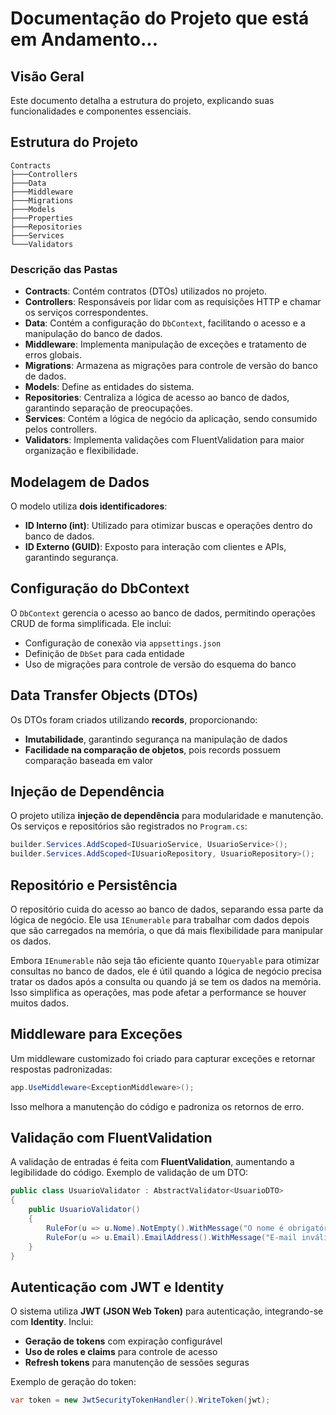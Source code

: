 # Documentação do Projeto que está em Andamento...

## Visão Geral
Este documento detalha a estrutura do projeto, explicando suas funcionalidades e componentes essenciais.

## Estrutura do Projeto

```
Contracts
├───Controllers
├───Data
├───Middleware
├───Migrations
├───Models
├───Properties
├───Repositories
├───Services
└───Validators
```

### Descrição das Pastas

- **Contracts**: Contém contratos (DTOs) utilizados no projeto.
- **Controllers**: Responsáveis por lidar com as requisições HTTP e chamar os serviços correspondentes.
- **Data**: Contém a configuração do `DbContext`, facilitando o acesso e a manipulação do banco de dados.
- **Middleware**: Implementa manipulação de exceções e tratamento de erros globais.
- **Migrations**: Armazena as migrações para controle de versão do banco de dados.
- **Models**: Define as entidades do sistema.
- **Repositories**: Centraliza a lógica de acesso ao banco de dados, garantindo separação de preocupações.
- **Services**: Contém a lógica de negócio da aplicação, sendo consumido pelos controllers.
- **Validators**: Implementa validações com FluentValidation para maior organização e flexibilidade.

## Modelagem de Dados

O modelo utiliza **dois identificadores**:
- **ID Interno (int)**: Utilizado para otimizar buscas e operações dentro do banco de dados.
- **ID Externo (GUID)**: Exposto para interação com clientes e APIs, garantindo segurança.

## Configuração do DbContext

O `DbContext` gerencia o acesso ao banco de dados, permitindo operações CRUD de forma simplificada. Ele inclui:
- Configuração de conexão via `appsettings.json`
- Definição de `DbSet` para cada entidade
- Uso de migrações para controle de versão do esquema do banco

## Data Transfer Objects (DTOs)

Os DTOs foram criados utilizando **records**, proporcionando:
- **Imutabilidade**, garantindo segurança na manipulação de dados
- **Facilidade na comparação de objetos**, pois records possuem comparação baseada em valor

## Injeção de Dependência

O projeto utiliza **injeção de dependência** para modularidade e manutenção.
Os serviços e repositórios são registrados no `Program.cs`:
```csharp
builder.Services.AddScoped<IUsuarioService, UsuarioService>();
builder.Services.AddScoped<IUsuarioRepository, UsuarioRepository>();
```

## Repositório e Persistência

O repositório cuida do acesso ao banco de dados, separando essa parte da lógica de negócio. Ele usa `IEnumerable` para trabalhar com dados depois que são carregados na memória, o que dá mais flexibilidade para manipular os dados.

Embora `IEnumerable` não seja tão eficiente quanto `IQueryable` para otimizar consultas no banco de dados, ele é útil quando a lógica de negócio precisa tratar os dados após a consulta ou quando já se tem os dados na memória. Isso simplifica as operações, mas pode afetar a performance se houver muitos dados.

## Middleware para Exceções

Um middleware customizado foi criado para capturar exceções e retornar respostas padronizadas:
```csharp
app.UseMiddleware<ExceptionMiddleware>();
```
Isso melhora a manutenção do código e padroniza os retornos de erro.

## Validação com FluentValidation

A validação de entradas é feita com **FluentValidation**, aumentando a legibilidade do código.
Exemplo de validação de um DTO:
```csharp
public class UsuarioValidator : AbstractValidator<UsuarioDTO>
{
    public UsuarioValidator()
    {
        RuleFor(u => u.Nome).NotEmpty().WithMessage("O nome é obrigatório");
        RuleFor(u => u.Email).EmailAddress().WithMessage("E-mail inválido");
    }
}
```

## Autenticação com JWT e Identity

O sistema utiliza **JWT (JSON Web Token)** para autenticação, integrando-se com **Identity**.
Inclui:
- **Geração de tokens** com expiração configurável
- **Uso de roles e claims** para controle de acesso
- **Refresh tokens** para manutenção de sessões seguras

Exemplo de geração do token:
```csharp
var token = new JwtSecurityTokenHandler().WriteToken(jwt);
```



